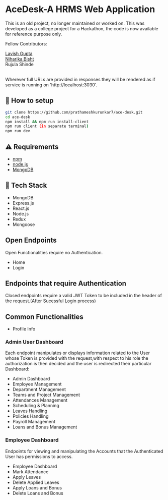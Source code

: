 # AceDesk-A HRMS Web Application
This is an old project, no longer maintained or worked on. This was developed as a college project for a Hackathon, the code is now available for reference purpose only. 

Fellow Contributors:
<div>
<a href="https://github.com/lavishgupta029">Lavish Gupta</a>
</div>
<div>
<a href="https://github.com/nikki1908">Niharika Bisht</a>
</div>
<div>
  Rujula Shinde
</div>

<br>

Wherever full URLs are provided in responses they will be rendered as if service
is running on 'http://localhost:3030'.

## :wrench: How to setup

```bash
git clone https://github.com/prathameshkurunkar7/ace-desk.git
cd ace-desk
npm install && npm run install-client
npm run client (in separate terminal)
npm run dev
```

## :warning: Requirements

- [npm](https://yarnpkg.com)
- [node.js](https://zeit.co/download)
- [MongoDB](https://www.mongodb.com/)

## :hamburger: Tech Stack

- MongoDB
- Express.js
- React.js
- Node.js
- Redux
- Mongoose

## Open Endpoints

Open Functionalities require no Authentication.
* Home
* Login

## Endpoints that require Authentication

Closed endpoints require a valid JWT Token to be included in the header of the
request.(After Sucessful Login process)
## Common Functionalities
* Profile Info

### Admin User Dashboard

Each endpoint manipulates or displays information related to the User whose
Token is provided with the request,with respect to his role the authorization is then decided and the user is redirected their particular
Dashboard:
* Admin Dashboard
* Employee Management
* Department Management
* Teams and Project Management
* Attendances Management
* Scheduling & Planning
* Leaves Handling
* Policies Handling
* Payroll Management
* Loans and Bonus Management

### Employee Dashboard

Endpoints for viewing and manipulating the Accounts that the Authenticated User
has permissions to access.

* Employee Dashboard
* Mark Attendance
* Apply Leaves
* Delete Applied Leaves
* Apply Loans and Bonus
* Delete Loans and Bonus
